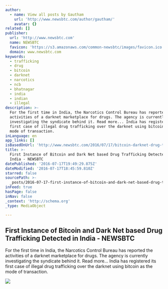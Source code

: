 ```yaml
---
author:
  - name: View all posts by Gautham
    url: 'http://www.newsbtc.com/author/gautham/'
    avatar: {}
related: []
publisher:
  url: 'http://www.newsbtc.com'
  name: NEWSBTC
  favicon: 'https://s3.amazonaws.com/common-newsbtc/images/favicon.ico'
  domain: www.newsbtc.com
keywords:
  - trafficking
  - drug
  - bitcoin
  - darknet
  - narcotics
  - ncb
  - bhatnagar
  - india
  - indian
  - illegal
description: >-
  For the first time in India, the Narcotics Control Bureau has reported the
  activities of a darknet marketplace for drugs. The agency is currently
  investigating the syndicate behind it. Read more... India has registered its
  first case of illegal drug trafficking over the darknet using bitcoin as the
  mode of transaction.
inLanguage: en
app_links: []
isBasedOnUrl: 'http://www.newsbtc.com/2016/07/17/bitcoin-darknet-drug-trafficking-india/'
title: >-
  First Instance of Bitcoin and Dark Net based Drug Trafficking Detected in
  India - NEWSBTC
datePublished: '2016-07-17T19:49:29.875Z'
dateModified: '2016-07-17T18:45:59.810Z'
starred: false
sourcePath: >-
  _posts/2016-07-17-first-instance-of-bitcoin-and-dark-net-based-drug-traffickin.md
inFeed: true
hasPage: false
inNav: false
_context: 'http://schema.org'
_type: MediaObject

---
```

<article style=""><h1>First Instance of Bitcoin and Dark Net based Drug Trafficking Detected in India - NEWSBTC</h1><p>For the first time in India, the Narcotics Control Bureau has reported the activities of a darknet marketplace for drugs. The agency is currently investigating the syndicate behind it. Read more... India has registered its first case of illegal drug trafficking over the darknet using bitcoin as the mode of transaction.</p><img src="http://s3.amazonaws.com/main-newsbtc-images/2016/07/17122206/india-ncb.jpg" /></article>